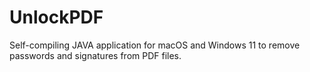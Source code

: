 # UnlockPDF
Self-compiling JAVA application for macOS and Windows 11 to remove passwords and signatures from PDF files.
